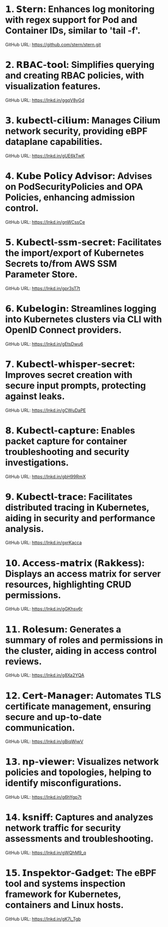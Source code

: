 # 𝟭. 𝗦𝘁𝗲𝗿𝗻: Enhances log monitoring with regex support for Pod and Container IDs, similar to 'tail -f'.
GitHub URL: https://github.com/stern/stern.git

# 𝟮. 𝗥𝗕𝗔𝗖-𝘁𝗼𝗼𝗹: Simplifies querying and creating RBAC policies, with visualization features.
GitHub URL: https://lnkd.in/ggqV8yGd

# 𝟯. 𝗸𝘂𝗯𝗲𝗰𝘁𝗹-𝗰𝗶𝗹𝗶𝘂𝗺: Manages Cilium network security, providing eBPF dataplane capabilities.
GitHub URL: https://lnkd.in/gUE6kTwK

# 𝟰. 𝗞𝘂𝗯𝗲 𝗣𝗼𝗹𝗶𝗰𝘆 𝗔𝗱𝘃𝗶𝘀𝗼𝗿: Advises on PodSecurityPolicies and OPA Policies, enhancing admission control.
GitHub URL: https://lnkd.in/gnWCssCe

# 𝟱. 𝗞𝘂𝗯𝗲𝗰𝘁𝗹-𝘀𝘀𝗺-𝘀𝗲𝗰𝗿𝗲𝘁: Facilitates the import/export of Kubernetes Secrets to/from AWS SSM Parameter Store.
GitHub URL: https://lnkd.in/gpr3sT7t

# 𝟲. 𝗞𝘂𝗯𝗲𝗹𝗼𝗴𝗶𝗻: Streamlines logging into Kubernetes clusters via CLI with OpenID Connect providers.
GitHub URL: https://lnkd.in/gEtsDwu6

# 𝟳. 𝗞𝘂𝗯𝗲𝗰𝘁𝗹-𝘄𝗵𝗶𝘀𝗽𝗲𝗿-𝘀𝗲𝗰𝗿𝗲𝘁: Improves secret creation with secure input prompts, protecting against leaks.
GitHub URL: https://lnkd.in/gCWuDaPE

# 𝟴. 𝗞𝘂𝗯𝗲𝗰𝘁𝗹-𝗰𝗮𝗽𝘁𝘂𝗿𝗲: Enables packet capture for container troubleshooting and security investigations.
GitHub URL: https://lnkd.in/gbH99RmX

# 𝟵. 𝗞𝘂𝗯𝗲𝗰𝘁𝗹-𝘁𝗿𝗮𝗰𝗲: Facilitates distributed tracing in Kubernetes, aiding in security and performance analysis.
GitHub URL: https://lnkd.in/gxrKacca

# 𝟭𝟬. 𝗔𝗰𝗰𝗲𝘀𝘀-𝗺𝗮𝘁𝗿𝗶𝘅 (𝗥𝗮𝗸𝗸𝗲𝘀𝘀): Displays an access matrix for server resources, highlighting CRUD permissions.
GitHub URL: https://lnkd.in/gGKhsv6r

# 𝟭𝟭. 𝗥𝗼𝗹𝗲𝘀𝘂𝗺: Generates a summary of roles and permissions in the cluster, aiding in access control reviews.
GitHub URL: https://lnkd.in/g8Xa2YQA

# 𝟭𝟮. 𝗖𝗲𝗿𝘁-𝗠𝗮𝗻𝗮𝗴𝗲𝗿: Automates TLS certificate management, ensuring secure and up-to-date communication.
GitHub URL: https://lnkd.in/gBiqWjwV

# 𝟭𝟯. 𝗻𝗽-𝘃𝗶𝗲𝘄𝗲𝗿: Visualizes network policies and topologies, helping to identify misconfigurations.
GitHub URL: https://lnkd.in/g6hYgp7t

# 𝟭𝟰. 𝗸𝘀𝗻𝗶𝗳𝗳: Captures and analyzes network traffic for security assessments and troubleshooting.
GitHub URL: https://lnkd.in/gWQhM9_q

# 𝟭𝟱. 𝗜𝗻𝘀𝗽𝗲𝗸𝘁𝗼𝗿-𝗚𝗮𝗱𝗴𝗲𝘁: The eBPF tool and systems inspection framework for Kubernetes, containers and Linux hosts.
GitHub URL: https://lnkd.in/gK7i_Tgb

